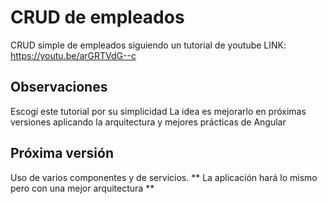 # CRUD de empleados

CRUD simple de empleados siguiendo un tutorial de youtube
LINK: https://youtu.be/arGRTVdG--c

## Observaciones

Escogí este tutorial por su simplicidad
La idea es mejorarlo en próximas versiones aplicando la arquitectura y mejores prácticas de Angular

## Próxima versión

Uso de varios componentes y de servicios.
 ** La aplicación hará lo mismo pero con una mejor arquitectura **
